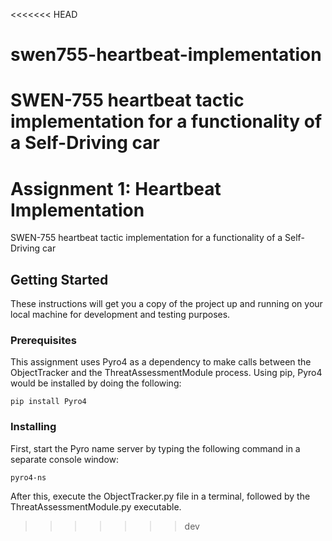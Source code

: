 <<<<<<< HEAD
# swen755-heartbeat-implementation
SWEN-755 heartbeat tactic implementation for a functionality of a Self-Driving car 
=======
# Assignment 1: Heartbeat Implementation

SWEN-755 heartbeat tactic implementation for a functionality of a Self-Driving car 

## Getting Started

These instructions will get you a copy of the project up and running on your local machine for development and testing purposes. 

### Prerequisites

This assignment uses Pyro4 as a dependency to make calls between the ObjectTracker and the ThreatAssessmentModule process. Using pip, Pyro4 would be installed by doing the following:

```
pip install Pyro4
```

### Installing

First, start the Pyro name server by typing the following command in a separate console window:

```
pyro4-ns
```

After this, execute the ObjectTracker.py file in a terminal, followed by the ThreatAssessmentModule.py executable.
>>>>>>> dev

